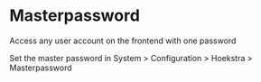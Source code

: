 Masterpassword
==============

Access any user account on the frontend with one password

Set the master password in System > Configuration > Hoekstra > Masterpassword
